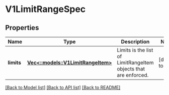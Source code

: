 # V1LimitRangeSpec

## Properties
Name | Type | Description | Notes
------------ | ------------- | ------------- | -------------
**limits** | [**Vec<::models::V1LimitRangeItem>**](io.k8s.kubernetes.pkg.api.v1.LimitRangeItem.md) | Limits is the list of LimitRangeItem objects that are enforced. | [default to null]

[[Back to Model list]](../README.md#documentation-for-models) [[Back to API list]](../README.md#documentation-for-api-endpoints) [[Back to README]](../README.md)


